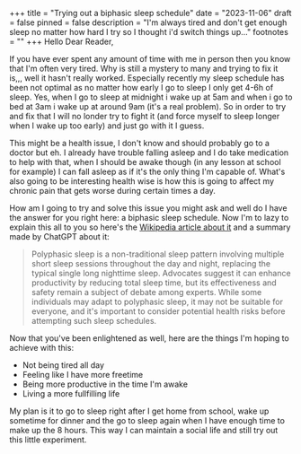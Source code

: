 +++
title = "Trying out a biphasic sleep schedule"
date = "2023-11-06"
draft = false
pinned = false
description = "I'm always tired and don't get enough sleep no matter how hard I try so I thought i'd switch things up..."
footnotes = ""
+++
Hello Dear Reader,

If you have ever spent any amount of time with me in person then you know that I'm often very tired. Why is still a mystery to many and trying to fix it is,,, well it hasn't really worked. Especially recently my sleep schedule has been not optimal as no matter how early I go to sleep I only get 4-6h of sleep. Yes, when I go to sleep at midnight i wake up at 5am and when i go to bed at 3am i wake up at around 9am (it's a real problem). So in order to try and fix that I will no londer try to fight it (and force myself to sleep longer when I wake up too early) and just go with it I guess. 

This might be a health issue, I don't know and should probably go to a doctor but eh. I already have trouble falling asleep and I do take medication to help with that, when I should be awake though (in any lesson at school for example) I can fall asleep as if it's the only thing I'm capable of. What's also going to be interesting health wise is how this is going to affect my chronic pain that gets worse during certain times a day. 

How am I going to try and solve this issue you might ask and well do I have the answer for you right here: a biphasic sleep schedule. Now I'm to lazy to explain this all to you so here's the [Wikipedia article about it](https://en.wikipedia.org/wiki/Polyphasic_sleep) and a summary made by ChatGPT about it:

> Polyphasic sleep is a non-traditional sleep pattern involving multiple short sleep sessions throughout the day and night, replacing the typical single long nighttime sleep. Advocates suggest it can enhance productivity by reducing total sleep time, but its effectiveness and safety remain a subject of debate among experts. While some individuals may adapt to polyphasic sleep, it may not be suitable for everyone, and it's important to consider potential health risks before attempting such sleep schedules.

Now that you've been enlightened as well, here are the things I'm hoping to achieve with this:

* Not being tired all day
* Feeling like I have more freetime
* Being more productive in the time I'm awake
* Living a more fullfilling life

My plan is it to go to sleep right after I get home from school, wake up sometime for dinner and the go to sleep again when I have enough time to make up the 8 hours. This way I can maintain a social life and still try out this little experiment.
